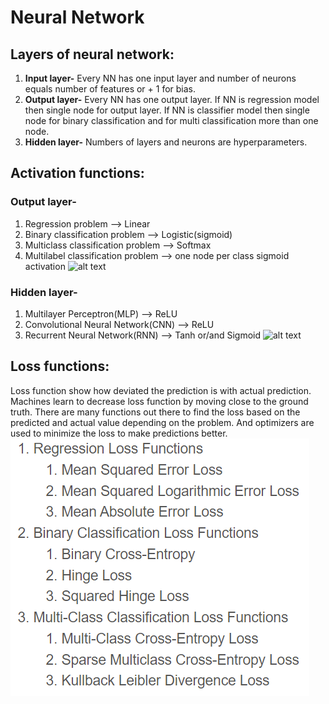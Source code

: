 # Neural Network

## Layers of neural network:
1. **Input layer-** Every NN has one input layer and number of neurons equals number of features or + 1 for bias.
2. **Output layer-** Every NN has one output layer. If NN is regression model then single node for output layer.
                 If NN is classifier model then single node for binary classification and for multi classification more than one node.
3. **Hidden layer-** Numbers of layers and neurons are hyperparameters.

## Activation functions:
### Output layer-
1. Regression problem --> Linear
2. Binary classification problem --> Logistic(sigmoid)
3. Multiclass classification problem --> Softmax
4. Multilabel classification problem --> one node per class sigmoid activation
![alt text](https://machinelearningmastery.com/wp-content/uploads/2020/12/How-to-Choose-an-Output-Layer-Activation-Function.png)

### Hidden layer-
1. Multilayer Perceptron(MLP) --> ReLU
2. Convolutional Neural Network(CNN) --> ReLU
3. Recurrent Neural Network(RNN) --> Tanh or/and Sigmoid
![alt text](https://machinelearningmastery.com/wp-content/uploads/2020/12/How-to-Choose-an-Hidden-Layer-Activation-Function.png)

## Loss functions:
Loss function show how deviated the prediction is with actual prediction. Machines learn to decrease loss function by moving close to the ground truth. There are many functions out there to find the loss based on the predicted and actual value depending on the problem. And optimizers are used to minimize the loss to make predictions better.
![](loss%20function.png)
